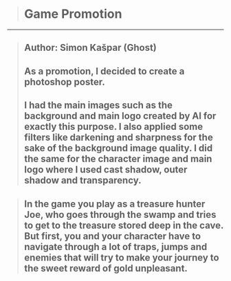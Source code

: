 > # Game Promotion
---
> ## Author: Simon Kašpar (Ghost)
> ## As a promotion, I decided to create a photoshop poster.
> ## I had the main images such as the background and main logo created by AI for exactly this purpose. I also applied some filters like darkening and sharpness for the sake of the background image quality. I did the same for the character image and main logo where I used cast shadow, outer shadow and transparency.

> ## In the game you play as a treasure hunter Joe, who goes through the swamp and tries to get to the treasure stored deep in the cave. But first, you and your character have to navigate through a lot of traps, jumps and enemies that will try to make your journey to the sweet reward of gold unpleasant.
